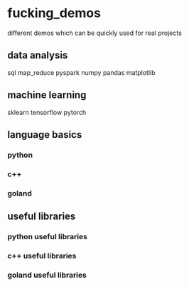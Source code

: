 # fucking_demos
different demos which can be quickly used for real projects

## data analysis
sql
map_reduce
pyspark
numpy
pandas
matplotlib

## machine learning
sklearn
tensorflow
pytorch

## language basics

### python

### c++

### goland


## useful libraries

### python useful libraries

### c++ useful libraries

### goland useful libraries
